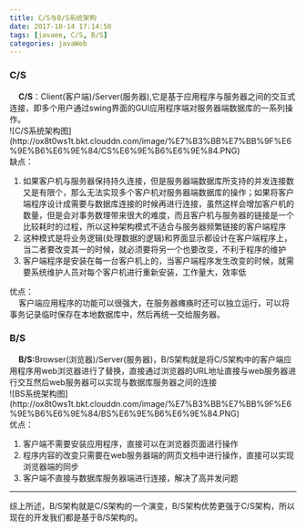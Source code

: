 ```yaml
---
title: C/S与B/S系统架构
date: 2017-10-14 17:14:50
tags: [javaee, C/S, B/S]
categories: javaWeb
---
```

<h3>C/S</h3>
&nbsp;&nbsp;&nbsp;&nbsp;<b>C/S</b>：Client(客户端)/Server(服务器),它是基于应用程序与服务器之间的交互式连接，即多个用户通过swing界面的GUI应用程序端对服务器端数据库的一系列操作。

<!--more-->
<br/>
![C/S系统架构图](http://ox8t0ws1t.bkt.clouddn.com/image/%E7%B3%BB%E7%BB%9F%E6%9E%B6%E6%9E%84/CS%E6%9E%B6%E6%9E%84.PNG)<br/>
缺点：
	<ol>
		<li>如果客户机与服务器保持持久连接，但是服务器端数据库所支持的并发连接数又是有限个，那么无法实现多个客户机对服务器端数据库的操作；如果将客户端程序设计成需要与数据库连接的时候再进行连接，虽然这样会增加客户机的数量，但是会对事务数理带来很大的难度，而且客户机与服务器的链接是一个比较耗时的过程，所以这种架构模式不适合与服务器频繁链接的客户端程序</li>
		<li>这种模式是将业务逻辑(处理数据的逻辑)和界面显示都设计在客户端程序上，当二者要改变其一的时候，就必须要将另一个也要改变，不利于程序的维护</li>
		<li>客户端程序是安装在每一台客户机上的，当客户端程序发生改变的时候，就需要系统维护人员对每个客户机进行重新安装，工作量大，效率低</li>
	</ol>
优点：<br/>&nbsp;&nbsp;&nbsp;&nbsp;客户端应用程序的功能可以很强大，在服务器瘫痪时还可以独立运行，可以将事务记录临时保存在本地数据库中，然后再统一交给服务器。
	
<h3>B/S</h3>
&nbsp;&nbsp;&nbsp;&nbsp;<b>B/S:</b>Browser(浏览器)/Server(服务器)，B/S架构就是将C/S架构中的客户端应用程序用web浏览器进行了替换，直接通过浏览器的URL地址直接与web服务器进行交互然后web服务器可以实现与数据库服务器之间的连接<br/>![BS系统架构图](http://ox8t0ws1t.bkt.clouddn.com/image/%E7%B3%BB%E7%BB%9F%E6%9E%B6%E6%9E%84/BS%E6%9E%B6%E6%9E%84.PNG)<br/>
优点：
<ol>
	<li>客户端不需要安装应用程序，直接可以在浏览器页面进行操作</li>
	<li>程序内容的改变只需要在web服务器端的网页文档中进行操作，直接可以实现浏览器端的同步</li>
	<li>客户端不直接与数据库服务器端进行连接，解决了高并发问题</li>
</ol>
<hr/>
综上所述，B/S架构就是C/S架构的一个演变，B/S架构优势更强于C/S架构，所以现在的开发我们都是基于B/S架构的。
